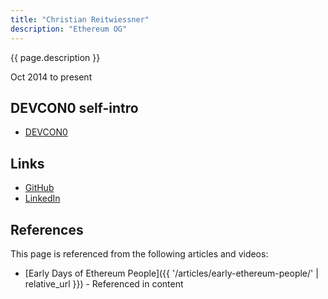 ```yaml
---
title: "Christian Reitwiessner"
description: "Ethereum OG"
---
```


{{ page.description }}

Oct 2014 to present

## DEVCON0 self-intro
- [DEVCON0](https://youtu.be/_BvvUlKDqp0?t=22m15s)

## Links
- [GitHub](https://github.com/chriseth)
- [LinkedIn](https://www.linkedin.com/in/dr-christian-reitwiessner-594b0982/)

## References

This page is referenced from the following articles and videos:

- [Early Days of Ethereum People]({{ '/articles/early-ethereum-people/' | relative_url }}) - Referenced in content
